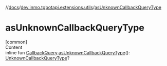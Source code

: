 //[docs](../../index.md)/[dev.inmo.tgbotapi.extensions.utils](index.md)/[asUnknownCallbackQueryType](as-unknown-callback-query-type.md)



# asUnknownCallbackQueryType  
[common]  
Content  
inline fun [CallbackQuery](../dev.inmo.tgbotapi.types.CallbackQuery/-callback-query/index.md).[asUnknownCallbackQueryType](as-unknown-callback-query-type.md)(): [UnknownCallbackQueryType](../dev.inmo.tgbotapi.types.CallbackQuery/-unknown-callback-query-type/index.md)?  



